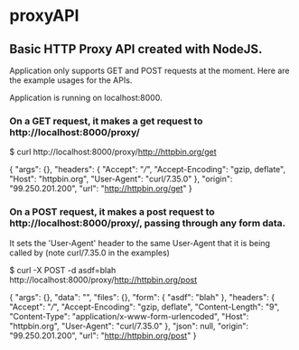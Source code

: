 # proxyAPI
## Basic HTTP Proxy API created with NodeJS.

Application only supports GET and POST requests at the moment. Here are the example usages for the APIs.

Application is running on localhost:8000.

### On a GET request, it makes a get request to http://localhost:8000/proxy/<url> 

$ curl  http://localhost:8000/proxy/http://httpbin.org/get

{
  "args": {}, 
  "headers": {
    "Accept": "*/*", 
    "Accept-Encoding": "gzip, deflate", 
    "Host": "httpbin.org", 
    "User-Agent": "curl/7.35.0"
  }, 
  "origin": "99.250.201.200", 
  "url": "http://httpbin.org/get"
}

### On a POST request, it makes a post request to http://localhost:8000/proxy/<url>, passing through any form data.
It sets the 'User-Agent' header to the same User-Agent that it is being called by (note curl/7.35.0 in the examples)
  
$ curl -X POST -d asdf=blah  http://localhost:8000/proxy/http://httpbin.org/post

{
  "args": {}, 
  "data": "", 
  "files": {}, 
  "form": {
    "asdf": "blah"
  }, 
  "headers": {
    "Accept": "*/*", 
    "Accept-Encoding": "gzip, deflate", 
    "Content-Length": "9", 
    "Content-Type": "application/x-www-form-urlencoded", 
    "Host": "httpbin.org", 
    "User-Agent": "curl/7.35.0"
  }, 
  "json": null, 
  "origin": "99.250.201.200", 
  "url": "http://httpbin.org/post"
}

